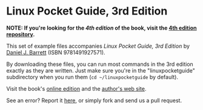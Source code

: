 Linux Pocket Guide, 3rd Edition
==========

**NOTE: If you're looking for the *4th edition* of the book, visit the [4th edition repository](https://resources.oreilly.com/oreillymedia/linux_pocket_guide_4).**

This set of example files accompanies *Linux Pocket Guide, 3rd Edition* by [Daniel J. Barrett](https://danieljbarrett.com/) (ISBN 9781491927571).

By downloading these files, you can run most commands in the 3rd edition exactly as they are written. Just make sure you're in the "linuxpocketguide" subdirectory when you run them (`cd ~/linuxpocketguide` by default).

Visit the book's [online edition](https://learning.oreilly.com/library/view/linux-pocket-guide/9781491927557/) and the [author's web site](https://danieljbarrett.com).

See an error? Report it [here](https://www.oreilly.com/catalog/errata.csp?isbn=0636920040927), or simply fork and send us a pull request.
